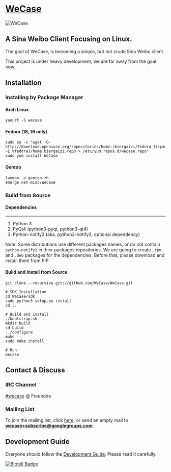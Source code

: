 [WeCase](http://wecase.org)
======

![WeCase](https://raw.githubusercontent.com/WeCase/WeCase/master/res/wecase.png)


A Sina Weibo Client Focusing on Linux.
---------------------------------------
The goal of WeCase, is becoming a simple, but not crude Sina Weibo client.

This project is under heavy development, we are far away from the goal now.

Installation
------------

### Installing by Package Manager

#### Arch Linux

```
yaourt -S wecase
```

#### Fedora (18, 19 only)

```
sudo su -c "wget -O- http://download.opensuse.org/repositories/home:/biergaizi/Fedora_$(rpm -E %fedora)/home:biergaizi.repo > /etc/yum.repos.d/wecase.repo"
sudo yum install WeCase
```

#### Gentoo

```
layman -a gentoo-zh
emerge net-misc/WeCase
```

### Build from Source

#### Dependencies
-----
1. Python 3
2. PyQt4 (python3-pyqt, python3-qt4)
3. Python-notify2 (aka. python3-notify2, optional dependency)

Note: Some distributions use different packages names, or do not contain `python-notify2` in thier packages repositories. We are going to create `.rpm` and `.deb` packages for the dependencies. Before that, please download and install them from PIP.

#### Build and Install from Source

```
git clone --recursive git://github.com/WeCase/WeCase.git

# SDK Installation
cd WeCase/sdk
sudo python3 setup.py install
cd ..

# Build and Install
./bootstrap.sh
mkdir build
cd build
../configure
make
sudo make install

# Run
wecase
```

Contact & Discuss
---------

### IRC Channel

[#wecase](https://kiwiirc.com/client/irc.freenode.net/wecase) @ Freenode

### Mailing List

To join the mailing list, click [here](https://groups.google.com/forum/?hl=zh-CN&fromgroups#!forum/wecase),
or send an empty mail to **wecase+subscribe@googlegroups.com**.

Development Guide
------
Everyone should follow the [Development Guide](https://github.com/WeCase/WeCase/wiki/WeCase-%E5%BC%80%E5%8F%91%E6%8C%87%E5%8D%97). Please read it carefully.

[![Bitdeli Badge](https://d2weczhvl823v0.cloudfront.net/WeCase/wecase/trend.png)](https://bitdeli.com/free "Bitdeli Badge")
